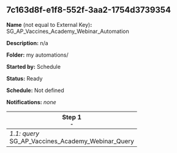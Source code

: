 ## 7c163d8f-e1f8-552f-3aa2-1754d3739354

**Name** (not equal to External Key)**:** SG_AP_Vaccines_Academy_Webinar_Automation

**Description:** n/a

**Folder:** my automations/

**Started by:** Schedule

**Status:** Ready

**Schedule:** Not defined

**Notifications:** _none_


| Step 1<br>_<small>-</small>_ |
| --- |
| _1.1: query_<br>SG_AP_Vaccines_Academy_Webinar_Query |
